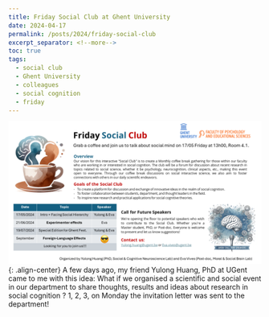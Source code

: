 ```yaml
---
title: Friday Social Club at Ghent University
date: 2024-04-17
permalink: /posts/2024/friday-social-club
excerpt_separator: <!--more-->
toc: true
tags:
  - social club
  - Ghent University
  - colleagues
  - social cognition
  - friday
---
```


![](/images/posts/post7/social-club.png){: .align-center}
A few days ago, my friend Yulong Huang, PhD at UGent came to me with this idea: 
What if we organised a scientific and social event in our department to share thoughts, results and ideas about research in social cognition ?
1, 2, 3, on Monday the invitation letter was sent to the department! 

<!--more-->


